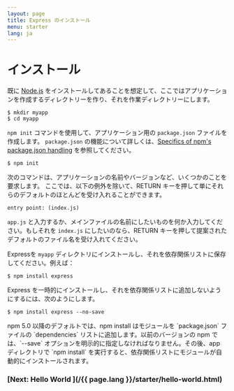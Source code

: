 ```yaml
---
layout: page
title: Express のインストール
menu: starter
lang: ja
---
```


# インストール

既に [Node.js](https://nodejs.org/) をインストールしてあることを想定して、ここではアプリケーションを作成するディレクトリーを作り、それを作業ディレクトリーにします。

```console
$ mkdir myapp
$ cd myapp
```

`npm init` コマンドを使用して、アプリケーション用の `package.json` ファイルを作成します。
`package.json` の機能について詳しくは、[Specifics of npm's package.json handling](https://docs.npmjs.com/files/package.json) を参照してください。

```console
$ npm init
```

次のコマンドは、アプリケーションの名前やバージョンなど、いくつかのことを要求します。
ここでは、以下の例外を除いて、RETURN キーを押して単にそれらのデフォルトのほとんどを受け入れることができます。

```console
entry point: (index.js)
```

`app.js` と入力するか、メインファイルの名前にしたいものを何か入力してください。もしそれを `index.js` にしたいのなら、RETURN キーを押して提案されたデフォルトのファイル名を受け入れてください。

Expressを `myapp` ディレクトリにインストールし、それを依存関係リストに保存してください。例えば：

```console
$ npm install express
```

Express を一時的にインストールし、それを依存関係リストに追加しないようにするには、次のようにします。

```console
$ npm install express --no-save
```

<div class="doc-box doc-info" markdown="1">
npm 5.0 以降のデフォルトでは、npm install はモジュールを `package.json` ファイルの `dependencies` リストに追加します。以前のバージョンの npm では、`--save` オプションを明示的に指定しなければなりません。その後、app ディレクトリで `npm install` を実行すると、依存関係リストにモジュールが自動的にインストールされます。
</div>

###  [Next: Hello World ](/{{ page.lang }}/starter/hello-world.html)

